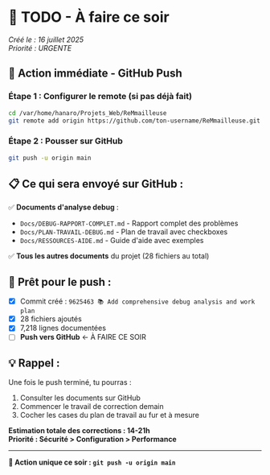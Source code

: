 # 📝 **TODO - À faire ce soir**

*Créé le : 16 juillet 2025*  
*Priorité : URGENTE*

## 🚀 **Action immédiate - GitHub Push**

### Étape 1 : Configurer le remote (si pas déjà fait)
```bash
cd /var/home/hanaro/Projets_Web/ReMmailleuse
git remote add origin https://github.com/ton-username/ReMmailleuse.git
```

### Étape 2 : Pousser sur GitHub
```bash
git push -u origin main
```

## 📋 **Ce qui sera envoyé sur GitHub :**

✅ **Documents d'analyse debug** :
- `Docs/DEBUG-RAPPORT-COMPLET.md` - Rapport complet des problèmes
- `Docs/PLAN-TRAVAIL-DEBUG.md` - Plan de travail avec checkboxes
- `Docs/RESSOURCES-AIDE.md` - Guide d'aide avec exemples

✅ **Tous les autres documents** du projet (28 fichiers au total)

## 🔧 **Prêt pour le push :**

- [x] Commit créé : `9625463 📚 Add comprehensive debug analysis and work plan`
- [x] 28 fichiers ajoutés
- [x] 7,218 lignes documentées
- [ ] **Push vers GitHub** ← À FAIRE CE SOIR

## 💡 **Rappel :**

Une fois le push terminé, tu pourras :
1. Consulter les documents sur GitHub
2. Commencer le travail de correction demain
3. Cocher les cases du plan de travail au fur et à mesure

**Estimation totale des corrections : 14-21h**  
**Priorité : Sécurité > Configuration > Performance**

---

**🎯 Action unique ce soir : `git push -u origin main`**
